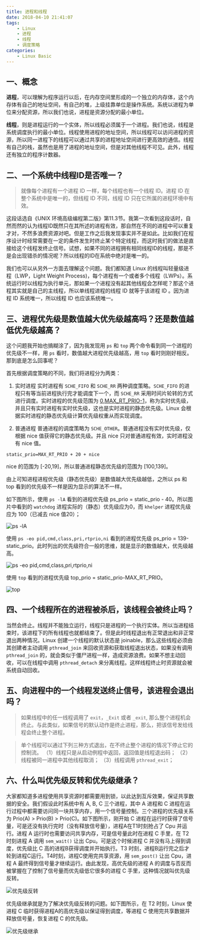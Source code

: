 ```yaml
---
title: 进程和线程
date: 2018-04-10 21:41:07
tags:
    - Linux
    - 进程
    - 线程
    - 调度策略
categories:
    - Linux Basic
---
```


## 一、概念

**进程**，可以理解为程序运行以后，在内存空间里形成的一个独立的内存体，这个内存体有自己的地址空间，有自己的堆，上级挂靠单位是操作系统。系统以进程为单位来分配资源，所以我们也说，进程是资源分配的最小单位。

**线程**，则是进程运行的一个实体，所以线程必须属于一个进程。我们也说，线程是系统调度执行的最小单位。线程使用进程的地址空间，所以线程可以访问进程的资源，所以同一进程下的线程可以通过共享的进程地址空间进行更高效的通信。线程有自己的栈，虽然也是用了进程的地址空间，但是对其他线程不可见。此外，线程还有独立的程序计数器。

<!-- more -->

## 二、一个系统中线程ID是否唯一？

> 就像每个进程有一个进程 ID 一样，每个线程也有一个线程 ID。进程 ID 在整个系统中是唯一的，但线程 ID 不同，线程 ID 只在它所属的进程环境中有效。

这段话选自《UNIX 环境高级编程第二版》第11.3节。我第一次看到这段话时，自然而然的认为线程ID既然只在其所述的进程有效，那自然在不同的进程中可以重复才对，不然多浪费资源对吧。但是工作之后我发现事实并不是如此。比如我们在程序设计时经常需要在一定的条件发生时终止某个特定线程，而这时我们的做法是直接给这个线程发终止信号。试想，如果不同的进程拥有相同线程ID的线程，那是不是会出现错杀的情况呢？所以线程的ID在系统中绝对是唯一的。

我们也可以从另外一方面去理解这个问题。我们都知道 Linux 的线程叫轻量级进程（LWP，Light Weight Process)，每个进程有一个或者多个线程（LWPs）。系统运行时以线程为执行单元，那如果一个进程没有起其他线程会怎样呢？那这个进程其实就是自己的主线程，所以单线程进程的线程 ID 就等于该进程 ID 。因为进程 ID 系统唯一，所以线程 ID 也应该系统唯一。

## 三、进程优先级是数值越大优先级越高吗？还是数值越低优先级越高？

这个问题我开始也搞糊涂了，因为我发现用 `ps` 和 `top` 两个命令看到同一个进程的优先级不一样，用 `ps` 看时，数值越大进程优先级越高，用 `top` 看时则刚好相反。那到底是怎么回事呢？

首先根据调度策略的不同，我们将进程分为两类：

1. 实时进程
实时进程有 `SCHE_FIFO` 和 `SCHE_RR` 两种调度策略。`SCHE_FIFO` 的进程只有等当前进程执行完才能调度下一个，而 `SCHE_RR` 采用时间片轮转的方式进行调度。实时进程的优先级范围为 [0,MAX_RT_PRIO-1](MAX_RT_PRIO=100)，称为实时优先级，并且只有实时进程有实时优先级，这也是实时进程的静态优先级。Linux 会根据实时进程的静态优先级计算优先级权重从而实现调度。

2. 普通进程
普通进程的调度策略为 `SCHE_OTHER`。普通进程没有实时优先级，仅根据 nice 值获得它的静态优先级。并且 nice 只对普通进程有效，实时进程没有 nice 值。

`static_prio=MAX_RT_PRIO + 20 + nice`

nice 的范围为 [-20,19]，所以普通进程静态优先级的范围为 [100,139]。

由上可知进程进程优先级（静态优先级）是数值越大优先级越低，之所以 ps 和 top 看到的优先级不一样是因为显示的算法不一样。

如下图所示，使用 `ps -lA` 看到的进程优先级 ps_prio = static_prio - 40。所以图片中看到的 `watchdog` 进程实际的（静态）优先级应为0，而 `khelper` 进程优先级应为 100（已减去 nice 值20）；

![ps -lA](1.png)

使用 `ps -eo pid,cmd,class,pri,rtprio,ni` 看到的进程优先级 ps_prio = 139-static_prio。此时列出的优先级符合一般的思维，就是显示的数值越大，优先级越高。

![ps -eo pid,cmd,class,pri,rtprio,ni](2.png)

使用 `top` 看到的进程优先级 top_prio = static_prio-MAX_RT_PRIO。

![top](3.png)


## 四、一个线程所在的进程被杀后，该线程会被终止吗？

当然会终止。线程并不能独立运行，线程只是进程的一个执行实体。所以当进程结束时，该进程下的所有线程也就都结束了。但是此时线程退出有正常退出和非正常退出两种情况。Linux 创建一个线程的默认状态是 joinable，那么这些线程必须由其创建者主动调用 `pthread_join` 来回收资源和获取线程退出状态，如果没有调用 `pthread_join` 的，就会类似于僵尸进程一样，造成资源浪费。如果不想主动回收，可以在线程中调用 `pthread_detach` 来分离线程。这样线程终止时资源就会被系统自动回收。

## 五、向进程中的一个线程发送终止信号，该进程会退出吗？

>如果线程中的任一线程调用了 `exit`，`_Exit` 或者 `_exit`, 那么整个进程机会终止。与此类似，如果信号的默认动作是终止进程，那么，把该信号发给线程会终止整个进程。

>单个线程可以通过下列三种方式退出，在不终止整个进程的情况下停止它的控制流。
（1）线程只是从启动例程中返回，返回值是线程退出码；
（2）线程被同一进程中其他线程取消；
（3）线程调用 `pthread_exit`；

## 六、什么叫优先级反转和优先级继承？

大家都知道多进程使用共享资源时都需要用到锁，以此达到互斥效果，保证共享数据的安全。我们假设此时系统中有 A, B, C 三个进程，其中 A 进程和 C 进程在运行过程中都需要访问同一块共享内存，用一个信号量控制。三个进程的优先级关系为 Prio(A) > Prio(B) > Prio(C)。如下图所示，刚开始 C 进程在运行时获得了信号量，可是还没有执行完时（没有释放信号量），进程A在T1时刻抢占了 Cpu 并运行。进程 A 运行时也需要访问共享内存，可是信号量此时在进程 C 手里，在 T2 时刻进程 A 调用 `sem_wait()` 让出 Cpu。可是这个时候进程 C 并没有马上得到调度，优先级比 C 高的进程B获得调度并开始执行。T3 时刻，进程B运行完之后才轮到进程C运行。T4时刻，进程C使用完共享资源，用 `sem_post()` 让出 Cpu，进程 A 最终得到信号量才继续运行。由此发现，高优先级的进程 A 的调度与否反而被掌握在了控制了信号量而优先级低它很多的进程 C 手里，这种情况就叫优先级反转。

![优先级反转](4.png)

优先级继承就是为了解决优先级反转的问题。如下图所示，在 T2 时刻，Linux 使进程 C 临时获得进程A的高优先级以保证得到调度，等进程 C 使用完共享数据并释放信号量，恢复进程 C 的优先级。

![优先级继承](5.png)
